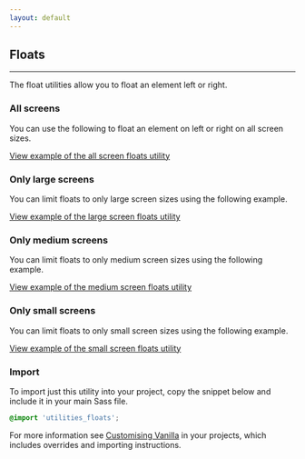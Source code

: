 ```yaml
---
layout: default
---
```


## Floats

<hr>

The float utilities allow you to float an element left or right.

### All screens

You can use the following to float an element on left or right on all screen
sizes.

<a href="/examples/utilities/floats/default/"
    class="js-example">
View example of the all screen floats utility
</a>

### Only large screens

You can limit floats to only large screen sizes using the following example.

<a href="/examples/utilities/floats/large-screens/"
    class="js-example">
View example of the large screen floats utility
</a>

### Only medium screens

You can limit floats to only medium screen sizes using the following example.

<a href="/examples/utilities/floats/medium-screens/"
    class="js-example">
View example of the medium screen floats utility
</a>

### Only small screens

You can limit floats to only small screen sizes using the following example.

<a href="/examples/utilities/floats/small-screens/"
    class="js-example">
View example of the small screen floats utility
</a>

### Import

To import just this utility into your project, copy the snippet below and include it in your main Sass file.

```scss
@import 'utilities_floats';
```

For more information see [Customising Vanilla](/customising-vanilla/) in your projects, which includes overrides and importing instructions.

